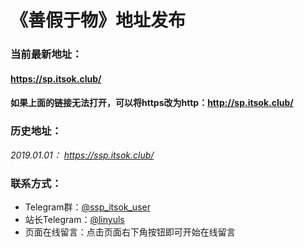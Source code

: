 # 《善假于物》地址发布
### 当前最新地址：
#### https://sp.itsok.club/
#### 如果上面的链接无法打开，可以将https改为http：http://sp.itsok.club/

### 历史地址：
*2019.01.01： https://ssp.itsok.club/*

### 联系方式：
* Telegram群：[@ssp_itsok_user](https://t.me/ssp_itsok_user "@ssp_itsok_user")
* 站长Telegram：[@linyuls](https://t.me/linyuls "@linyuls")
* 页面在线留言：点击页面右下角按钮即可开始在线留言
